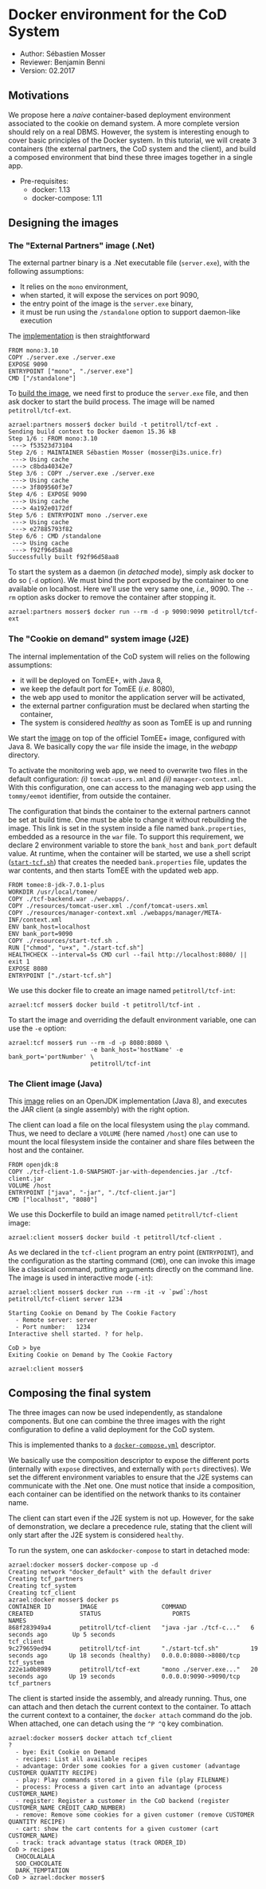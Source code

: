 # Docker environment for the CoD System

  - Author: Sébastien Mosser
  - Reviewer: Benjamin Benni
  - Version: 02.2017
  
  
## Motivations

We propose here a _naive_ container-based deployment environment associated to the cookie on demand system. A more complete version should rely on a real DBMS. However, the system is interesting enough to cover basic principles of the Docker system. In this tutorial, we will create 3 containers (the external partners, the CoD system and the client), and build a composed environment that bind these three images together in a single app.

  - Pre-requisites:
    - docker: 1.13
    - docker-compose: 1.11


## Designing the images

### The "External Partners" image (.Net)

The external partner binary is a .Net executable file (`server.exe`), with the following assumptions:

  - It relies on the `mono` environment,
  - when started, it will expose the services on port 9090,
  - the entry point of the image is the `server.exe` binary,
  - it must be run using the `/standalone` option to support daemon-like execution

The [implementation](https://github.com/polytechnice-si/4A_ISA_TheCookieFactory/blob/develop/docker/partners/Dockerfile) is then straightforward

```
FROM mono:3.10
COPY ./server.exe ./server.exe
EXPOSE 9090
ENTRYPOINT ["mono", "./server.exe"]
CMD ["/standalone"]
```

To [build the image](https://github.com/polytechnice-si/4A_ISA_TheCookieFactory/blob/develop/docker/partners/build.sh), we need first to produce the `server.exe` file, and then ask docker to start the build process. The image will be named `petitroll/tcf-ext`.

```
azrael:partners mosser$ docker build -t petitroll/tcf-ext .
Sending build context to Docker daemon 15.36 kB
Step 1/6 : FROM mono:3.10
 ---> f53523d73104
Step 2/6 : MAINTAINER Sébastien Mosser (mosser@i3s.unice.fr)
 ---> Using cache
 ---> c8bda40342e7
Step 3/6 : COPY ./server.exe ./server.exe
 ---> Using cache
 ---> 3f809560f3e7
Step 4/6 : EXPOSE 9090
 ---> Using cache
 ---> 4a192e0172df
Step 5/6 : ENTRYPOINT mono ./server.exe
 ---> Using cache
 ---> e27885793f82
Step 6/6 : CMD /standalone
 ---> Using cache
 ---> f92f96d58aa8
Successfully built f92f96d58aa8
```
  
To start the system as a daemon (in _detached_ mode), simply ask docker to do so (`-d` option).  We must bind the port exposed by the container to one available on localhost. Here we'll use the very same one, _i.e._, 9090. The `--rm` option asks docker to remove the container after stopping it.

```
azrael:partners mosser$ docker run --rm -d -p 9090:9090 petitroll/tcf-ext
```

### The "Cookie on demand" system image (J2E)

The internal implementation of the CoD system will relies on the following assumptions:

  - it will be deployed on TomEE+, with Java 8,
  - we keep the default port for TomEE (_i.e._ 8080),
  - the web app used to monitor the application server will be activated,
  - the external partner configuration must be declared when starting the container,
  - The system is considered _healthy_ as soon as TomEE is up and running

We start the [image](https://github.com/polytechnice-si/4A_ISA_TheCookieFactory/blob/develop/docker/tcf/Dockerfile) on top of the officiel TomEE+ image, configured with Java 8. We basically copy the `war` file inside the image, in the _webapp_ directory.

To activate the monitoring web app, we need to overwrite two files in the default configuration: _(i)_ `tomcat-users.xml` and _(ii)_ `manager-context.xml`. With this configuration, one can access to the managing web app using the `tommy/eemot` identifier, from outside the container.

The configuration that binds the container to the external partners cannot be set at build time. One must be able to change it without rebuilding the image. This link is set in the system inside a file named `bank.properties`, embedded as a resource in the `war` file. To support this requirement, we declare 2 environment variable to store the `bank_host` and `bank_port` default value. At runtime, when the container will be started, we use a shell script ([`start-tcf.sh`](https://github.com/polytechnice-si/4A_ISA_TheCookieFactory/blob/develop/docker/tcf/resources/start-tcf.sh)) that creates the needed `bank.properties` file, updates the war contents, and then starts TomEE with the updated web app.

```
FROM tomee:8-jdk-7.0.1-plus
WORKDIR /usr/local/tomee/
COPY ./tcf-backend.war ./webapps/.
COPY ./resources/tomcat-user.xml ./conf/tomcat-users.xml
COPY ./resources/manager-context.xml ./webapps/manager/META-INF/context.xml
ENV bank_host=localhost
ENV bank_port=9090
COPY ./resources/start-tcf.sh .
RUN ["chmod", "u+x", "./start-tcf.sh"]
HEALTHCHECK --interval=5s CMD curl --fail http://localhost:8080/ || exit 1
EXPOSE 8080
ENTRYPOINT ["./start-tcf.sh"]
```

We use this docker file to create an image named `petitroll/tcf-int`:

```
azrael:tcf mosser$ docker build -t petitroll/tcf-int .
```

To start the image and overriding the default environment variable, one can use the `-e` option:

```
azrael:tcf mosser$ run --rm -d -p 8080:8080 \
                       -e bank_host='hostName' -e bank_port='portNumber' \
                       petitroll/tcf-int
```

### The Client image (Java)

This [image](https://github.com/polytechnice-si/4A_ISA_TheCookieFactory/blob/develop/docker/client/Dockerfile) relies on an OpenJDK implementation (Java 8), and executes the JAR client (a single assembly) with the right option.

The client can load a file on the local filesystem using the `play` command. Thus, we need to declare a `VOLUME` (here named `/host`) one can use to mount the local filesystem inside the container and share files between the host and the container.

```
FROM openjdk:8
COPY ./tcf-client-1.0-SNAPSHOT-jar-with-dependencies.jar ./tcf-client.jar
VOLUME /host
ENTRYPOINT ["java", "-jar", "./tcf-client.jar"]
CMD ["localhost", "8080"]
```

We use this Dockerfile to build an image named `petitroll/tcf-client` image:

```
azrael:client mosser$ docker build -t petitroll/tcf-client .
```

As we declared in the `tcf-client` program an entry point (`ENTRYPOINT`), and the configuration as the starting command (`CMD`), one can invoke this image like a classical command, putting arguments directly on the command line. The image is used in interactive mode (`-it`):

```
azrael:client mosser$ docker run --rm -it -v `pwd`:/host petitroll/tcf-client server 1234

Starting Cookie on Demand by The Cookie Factory
  - Remote server: server
  - Port number:   1234
Interactive shell started. ? for help.

CoD > bye
Exiting Cookie on Demand by The Cookie Factory

azrael:client mosser$ 
```

## Composing the final system

The three images can now be used independently, as standalone components. But one can combine the three images with the right configuration to define a valid deployment for the CoD system.

This is implemented thanks to a [`docker-compose.yml`](https://github.com/polytechnice-si/4A_ISA_TheCookieFactory/blob/develop/docker/docker-compose.yml) descriptor. 

We basically use the composition descriptor to expose the different ports (internally with `expose` directives, and externally with `ports` directives). We set the different environment variables to ensure that the J2E systems can communicate with the .Net one. One must notice that inside a composition, each container can be identified on the network thanks to its container name.

The client can start even if the J2E system is not up. However, for the sake of demonstration, we declare a precedence rule, stating that the client will only start after the J2E system is considered `healthy`.

To run the system, one can ask`docker-compose` to start in detached mode:

```
azrael:docker mosser$ docker-compose up -d
Creating network "docker_default" with the default driver
Creating tcf_partners
Creating tcf_system
Creating tcf_client
azrael:docker mosser$ docker ps
CONTAINER ID        IMAGE                  COMMAND                  CREATED             STATUS                    PORTS                    NAMES
868f283949a4        petitroll/tcf-client   "java -jar ./tcf-c..."   6 seconds ago       Up 5 seconds                                       tcf_client
9c279659ed94        petitroll/tcf-int      "./start-tcf.sh"         19 seconds ago      Up 18 seconds (healthy)   0.0.0.0:8080->8080/tcp   tcf_system
222e1a0b8989        petitroll/tcf-ext      "mono ./server.exe..."   20 seconds ago      Up 19 seconds             0.0.0.0:9090->9090/tcp   tcf_partners
```

The client is started inside the assembly, and already running. Thus, one can attach and then detach the current context to the container. To attach the current context to a container, the `docker attach` command do the job. When attached, one can detach using the `^P ^Q` key combination.

```
azrael:docker mosser$ docker attach tcf_client
?
  - bye: Exit Cookie on Demand
  - recipes: List all available recipes
  - advantage: Order some cookies for a given customer (advantage CUSTOMER QUANTITY RECIPE)
  - play: Play commands stored in a given file (play FILENAME)
  - process: Process a given cart into an advantage (process CUSTOMER_NAME)
  - register: Register a customer in the CoD backend (register CUSTOMER_NAME CREDIT_CARD_NUMBER)
  - remove: Remove some cookies for a given customer (remove CUSTOMER QUANTITY RECIPE)
  - cart: show the cart contents for a given customer (cart CUSTOMER_NAME)
  - track: track advantage status (track ORDER_ID)
CoD > recipes
  CHOCOLALALA
  SOO_CHOCOLATE
  DARK_TEMPTATION
CoD > azrael:docker mosser$ 
```
